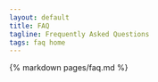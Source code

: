 ```yaml
---
layout: default
title: FAQ
tagline: Frequently Asked Questions
tags: faq home
---
```


<div class="col-md-12">
  <div class="panel panel-default">
    <span class="edit-link pull-right">
      <a href="{% edit_url pages/faq.md %}" target="_blank">
        <i class="fa fa-edit"></i>
      </a>
    </span>
    <div class="panel-body">
      {% markdown pages/faq.md %}
    </div>
  </div>
</div>
